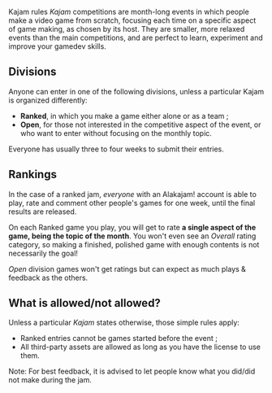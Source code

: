 Kajam rules
*Kajam* competitions are month-long events in which people make a video game from scratch, focusing each time on a specific aspect of game making, as chosen by its host. They are smaller, more relaxed events than the main competitions, and are perfect to learn, experiment and improve your gamedev skills.

## Divisions

Anyone can enter in one of the following divisions, unless a particular Kajam is organized differently:

* **Ranked**, in which you make a game either alone or as a team ;
* **Open**, for those not interested in the competitive aspect of the event, or who want to enter without focusing on the monthly topic.

Everyone has usually three to four weeks to submit their entries.

## Rankings

In the case of a ranked jam, *everyone* with an Alakajam! account is able to play, rate and comment other people's games for one week, until the final results are released.

On each Ranked game you play, you will get to rate **a single aspect of the game, being the topic of the month**. You won't even see an *Overall* rating category, so making a finished, polished game with enough contents is not necessarily the goal!

*Open* division games won't get ratings but can expect as much plays & feedback as the others.

## What is allowed/not allowed?

Unless a particular *Kajam* states otherwise, those simple rules apply:

* Ranked entries cannot be games started before the event ;
* All third-party assets are allowed as long as you have the license to use them.

Note: For best feedback, it is advised to let people know what you did/did not make during the jam.
